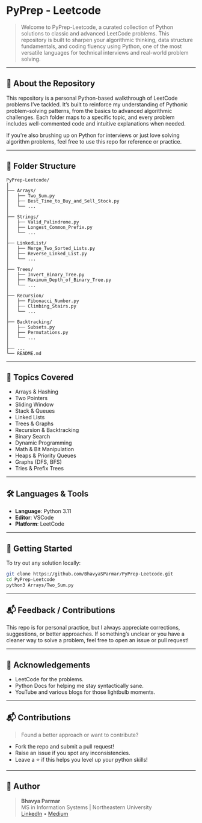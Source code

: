 # PyPrep - Leetcode 

> Welcome to PyPrep-Leetcode, a curated collection of Python solutions to classic and advanced LeetCode problems. This repository is built to sharpen your algorithmic thinking, data structure fundamentals, and coding fluency using Python, one of the most versatile languages for technical interviews and real-world problem solving.

---

## 📌 About the Repository

This repository is a personal Python-based walkthrough of LeetCode problems I’ve tackled. It’s built to reinforce my understanding of Pythonic problem-solving patterns, from the basics to advanced algorithmic challenges. Each folder maps to a specific topic, and every problem includes well-commented code and intuitive explanations when needed.

If you're also brushing up on Python for interviews or just love solving algorithm problems, feel free to use this repo for reference or practice.

---

## 📁 Folder Structure

```
PyPrep-Leetcode/
│
├── Arrays/
│   ├── Two_Sum.py
│   ├── Best_Time_to_Buy_and_Sell_Stock.py
│   └── ...
│
├── Strings/
│   ├── Valid_Palindrome.py
│   ├── Longest_Common_Prefix.py
│   └── ...
│
├── LinkedList/
│   ├── Merge_Two_Sorted_Lists.py
│   ├── Reverse_Linked_List.py
│   └── ...
│
├── Trees/
│   ├── Invert_Binary_Tree.py
│   ├── Maximum_Depth_of_Binary_Tree.py
│   └── ...
│
├── Recursion/
│   ├── Fibonacci_Number.py
│   ├── Climbing_Stairs.py
│   └── ...
│
├── Backtracking/
│   ├── Subsets.py
│   ├── Permutations.py
│   └── ...
│
├── ...
└── README.md
```

---

## 🧠 Topics Covered

- Arrays & Hashing  
- Two Pointers  
- Sliding Window  
- Stack & Queues  
- Linked Lists  
- Trees & Graphs  
- Recursion & Backtracking  
- Binary Search  
- Dynamic Programming  
- Math & Bit Manipulation  
- Heaps & Priority Queues  
- Graphs (DFS, BFS)  
- Tries & Prefix Trees  

---

## 🛠 Languages & Tools

- **Language**: Python 3.11  
- **Editor**: VSCode  
- **Platform**: LeetCode  

---

## 🚀 Getting Started

To try out any solution locally:

```bash
git clone https://github.com/BhavyaSParmar/PyPrep-Leetcode.git
cd PyPrep-Leetcode
python3 Arrays/Two_Sum.py
```

---

## 📬 Feedback / Contributions

This repo is for personal practice, but I always appreciate corrections, suggestions, or better approaches. If something’s unclear or you have a cleaner way to solve a problem, feel free to open an issue or pull request!

---

## 🙌 Acknowledgements

- LeetCode for the problems.  
- Python Docs for helping me stay syntactically sane.  
- YouTube and various blogs for those lightbulb moments.  

---

## 📬 Contributions

> Found a better approach or want to contribute?

- Fork the repo and submit a pull request!
- Raise an issue if you spot any inconsistencies.
- Leave a ⭐ if this helps you level up your python skills!

---

## 📎 Author

> **Bhavya Parmar**  
> MS in Information Systems | Northeastern University  
> [LinkedIn](https://www.linkedin.com/in/bhavya-parmar-b8b3a0172/) • [Medium](https://medium.com/@bhavyasparmar402)
